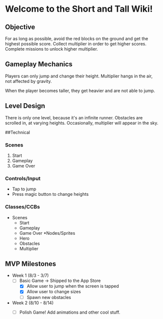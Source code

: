 # Welcome to the Short and Tall Wiki!

## Objective

For as long as possible, avoid the red blocks on the ground and get the highest possible score. Collect multiplier in order to get higher scores. Complete missions to unlock higher multiplier. 

## Gameplay Mechanics

Players can only jump and change their height. Multiplier hangs in the air, not affected by gravity. 

When the player becomes taller, they get heavier and are not able to jump. 

## Level Design

There is only one level, because it's an infinite runner. Obstacles are scrolled in, at varying heights. Occasionally, multiplier will appear in the sky. 

##Technical

### Scenes

1. Start
2. Gameplay
3. Game Over 

### Controls/Input

* Tap to jump
* Press magic button to change heights

### Classes/CCBs
* Scenes
	* Start
	* Gameplay
	* Game Over
*Nodes/Sprites
	* Hero
	* Obstacles
	* Multiplier

## MVP Milestones

* Week 1 (8/3 - 3/7)
	- [ ] Basic Game -> Shipped to the App Store
		- [x] Allow user to jump when the screen is tapped
		- [x] Allow user to change sizes
		- [ ] Spawn new obstacles
* Week 2 (8/10 - 8/14)
	- [ ] Polish Game! Add animations and other cool stuff. 



